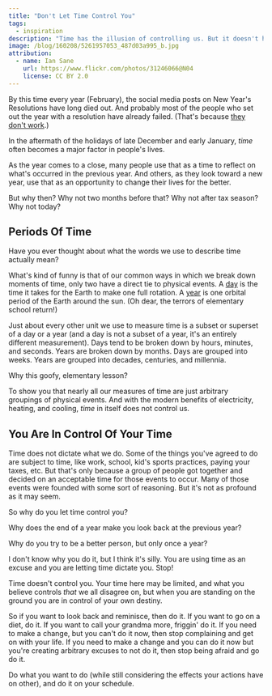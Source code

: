 ```yaml
---
title: "Don't Let Time Control You"
tags:
  - inspiration
description: "Time has the illusion of controlling us. But it doesn't have to. We can be in charge of time."
image: /blog/160208/5261957053_487d03a995_b.jpg
attribution:
  - name: Ian Sane
    url: https://www.flickr.com/photos/31246066@N04
    license: CC BY 2.0
---
```


By this time every year (February), the social media posts on New Year's Resolutions have long died out. And probably most of the people who set out the year with a resolution have already failed. (That's because [they don't work](http://www.lifehack.org/articles/featured/new-years-resolutions-dont-work-heres-why).)

In the aftermath of the holidays of late December and early January, _time_ often becomes a major factor in people's lives.

As the year comes to a close, many people use that as a time to reflect on what's occurred in the previous year. And others, as they look toward a new year, use that as an opportunity to change their lives for the better.

But why then? Why not two months before that? Why not after tax season? Why not today?

## Periods Of Time

Have you ever thought about what the words we use to describe time actually mean?

What's kind of funny is that of our common ways in which we break down moments of time, only two have a direct tie to physical events. A [day](https://en.wikipedia.org/wiki/Day) is the time it takes for the Earth to make one full rotation. A [year](https://en.wikipedia.org/wiki/Year) is one orbital period of the Earth around the sun. (Oh dear, the terrors of elementary school return!)

Just about every other unit we use to measure time is a subset or superset of a day or a year (and a day is not a subset of a year, it's an entirely different measurement). Days tend to be broken down by hours, minutes, and seconds. Years are broken down by months. Days are grouped into weeks. Years are grouped into decades, centuries, and millennia.

Why this goofy, elementary lesson?

To show you that nearly all our measures of time are just arbitrary groupings of physical events. And with the modern benefits of electricity, heating, and cooling, _time_ in itself does not control us.

## You Are In Control Of Your Time

Time does not dictate what we do. Some of the things you've agreed to do are subject to time, like work, school, kid's sports practices, paying your taxes, etc. But that's only because a group of people got together and decided on an acceptable time for those events to occur. Many of those events were founded with some sort of reasoning. But it's not as profound as it may seem.

So why do you let time control you?

Why does the end of a year make you look back at the previous year?

Why do you try to be a better person, but only once a year?

I don't know why you do it, but I think it's silly. You are using time as an excuse and you are letting time dictate you. Stop!

Time doesn't control you. Your time here may be limited, and what you believe controls _that_ we all disagree on, but when you are standing on the ground you are in control of your own destiny.

So if you want to look back and reminisce, then do it. If you want to go on a diet, do it. If you want to call your grandma more, friggin' do it. If you need to make a change, but you can't do it now, then stop complaining and get on with your life. If you need to make a change and you can do it now but you're creating arbitrary excuses to not do it, then stop being afraid and go do it.

Do what you want to do (while still considering the effects your actions have on other), and do it on your schedule.
